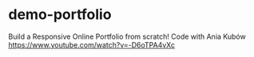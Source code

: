 # demo-portfolio

Build a Responsive Online Portfolio from scratch!
Code with Ania Kubów
https://www.youtube.com/watch?v=-D6oTPA4vXc